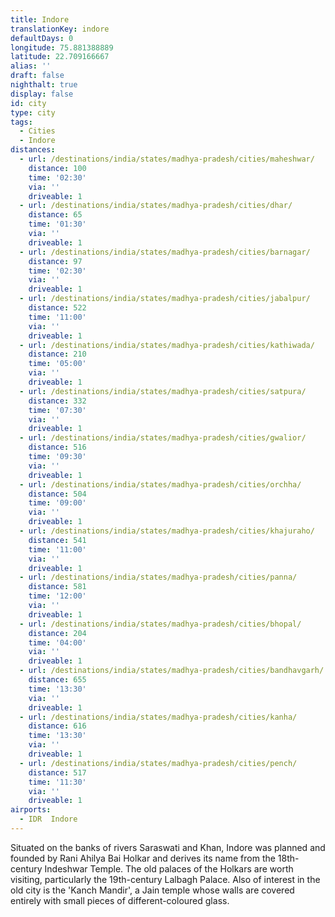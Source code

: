 ```yaml
---
title: Indore
translationKey: indore
defaultDays: 0
longitude: 75.881388889
latitude: 22.709166667
alias: ''
draft: false
nighthalt: true
display: false
id: city
type: city
tags:
  - Cities
  - Indore
distances:
  - url: /destinations/india/states/madhya-pradesh/cities/maheshwar/
    distance: 100
    time: '02:30'
    via: ''
    driveable: 1
  - url: /destinations/india/states/madhya-pradesh/cities/dhar/
    distance: 65
    time: '01:30'
    via: ''
    driveable: 1
  - url: /destinations/india/states/madhya-pradesh/cities/barnagar/
    distance: 97
    time: '02:30'
    via: ''
    driveable: 1
  - url: /destinations/india/states/madhya-pradesh/cities/jabalpur/
    distance: 522
    time: '11:00'
    via: ''
    driveable: 1
  - url: /destinations/india/states/madhya-pradesh/cities/kathiwada/
    distance: 210
    time: '05:00'
    via: ''
    driveable: 1
  - url: /destinations/india/states/madhya-pradesh/cities/satpura/
    distance: 332
    time: '07:30'
    via: ''
    driveable: 1
  - url: /destinations/india/states/madhya-pradesh/cities/gwalior/
    distance: 516
    time: '09:30'
    via: ''
    driveable: 1
  - url: /destinations/india/states/madhya-pradesh/cities/orchha/
    distance: 504
    time: '09:00'
    via: ''
    driveable: 1
  - url: /destinations/india/states/madhya-pradesh/cities/khajuraho/
    distance: 541
    time: '11:00'
    via: ''
    driveable: 1
  - url: /destinations/india/states/madhya-pradesh/cities/panna/
    distance: 581
    time: '12:00'
    via: ''
    driveable: 1
  - url: /destinations/india/states/madhya-pradesh/cities/bhopal/
    distance: 204
    time: '04:00'
    via: ''
    driveable: 1
  - url: /destinations/india/states/madhya-pradesh/cities/bandhavgarh/
    distance: 655
    time: '13:30'
    via: ''
    driveable: 1
  - url: /destinations/india/states/madhya-pradesh/cities/kanha/
    distance: 616
    time: '13:30'
    via: ''
    driveable: 1
  - url: /destinations/india/states/madhya-pradesh/cities/pench/
    distance: 517
    time: '11:30'
    via: ''
    driveable: 1
airports:
  - IDR  Indore
---
```




































































































Situated on the banks of rivers Saraswati and Khan, Indore was planned and founded by Rani Ahilya Bai Holkar and derives its name from the 18th-century Indeshwar Temple. The old palaces of the Holkars are worth visiting, particularly the 19th-century Lalbagh Palace. Also of interest in the old city is the 'Kanch Mandir', a Jain temple whose walls are covered entirely with small pieces of different-coloured glass.  
